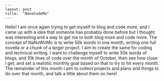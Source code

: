 ```
---
layout: post
title:  "NanoCodeMo"
---
```

Hello! I am once again trying to get myself to blog and code more, and I came up with a idea that someone has probably done before but I thought was interesting and a way to get me to both blog more and code more. The concept of NaNoWriMo is to write 50k words in one month, writing one full novella or a chunk of a larger project. I aim to create the same for coding and technical writing. I want to challenge myself to write 50k words of blogs, and 10k lines of code over the month of October, then see how close I get, and set a realistic monthly goal based on that to try to hit every month. The remainder of this month I aim to collect projects and plans and things to do over that month, and talk a little about them on here! 